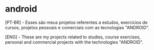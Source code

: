 # android
[PT-BR] - Esses são meus projetos referentes a estudos, exercícios de cursos, projetos pessoais e comerciais com as tecnologias "ANDROID".  

[ENG] - These are my projects related to studies, course exercises, personal and commercial projects with the technologies "ANDROID".

